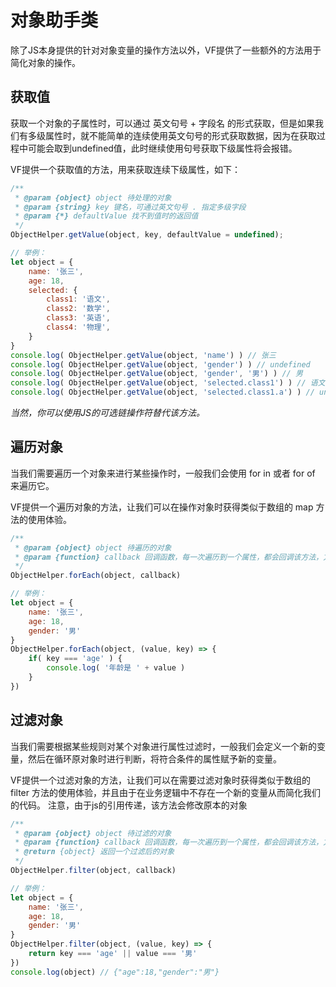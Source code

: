 # 对象助手类
除了JS本身提供的针对对象变量的操作方法以外，VF提供了一些额外的方法用于简化对象的操作。

## 获取值
获取一个对象的子属性时，可以通过 英文句号 + 字段名 的形式获取，但是如果我们有多级属性时，就不能简单的连续使用英文句号的形式获取数据，因为在获取过程中可能会取到undefined值，此时继续使用句号获取下级属性将会报错。

VF提供一个获取值的方法，用来获取连续下级属性，如下：
```javascript
/**
 * @param {object} object 待处理的对象
 * @param {string} key 键名，可通过英文句号 . 指定多级字段
 * @param {*} defaultValue 找不到值时的返回值
 */
ObjectHelper.getValue(object, key, defaultValue = undefined);

// 举例：
let object = {
    name: '张三',
    age: 18,
    selected: {
        class1: '语文',
        class2: '数学',
        class3: '英语',
        class4: '物理',
    }
}
console.log( ObjectHelper.getValue(object, 'name') ) // 张三
console.log( ObjectHelper.getValue(object, 'gender') ) // undefined
console.log( ObjectHelper.getValue(object, 'gender', '男') ) // 男
console.log( ObjectHelper.getValue(object, 'selected.class1') ) // 语文
console.log( ObjectHelper.getValue(object, 'selected.class1.a') ) // undefined
```
_当然，你可以使用JS的可选链操作符替代该方法。_

## 遍历对象
当我们需要遍历一个对象来进行某些操作时，一般我们会使用 for in 或者 for of 来遍历它。

VF提供一个遍历对象的方法，让我们可以在操作对象时获得类似于数组的 map 方法的使用体验。
```javascript
/**
 * @param {object} object 待遍历的对象
 * @param {function} callback 回调函数，每一次遍历到一个属性，都会回调该方法，方法拥有两个参数，分别是属性的键值、属性的键名
 */
ObjectHelper.forEach(object, callback)

// 举例：
let object = {
    name: '张三',
    age: 18,
    gender: '男'
}
ObjectHelper.forEach(object, (value, key) => {
    if( key === 'age' ) {
        console.log( '年龄是 ' + value )
    }
})
```

## 过滤对象
当我们需要根据某些规则对某个对象进行属性过滤时，一般我们会定义一个新的变量，然后在循环原对象时进行判断，将符合条件的属性赋予新的变量。

VF提供一个过滤对象的方法，让我们可以在需要过滤对象时获得类似于数组的 filter 方法的使用体验，并且由于在业务逻辑中不存在一个新的变量从而简化我们的代码。
注意，由于js的引用传递，该方法会修改原本的对象
```javascript
/**
 * @param {object} object 待过滤的对象
 * @param {function} callback 回调函数，每一次遍历到一个属性，都会回调该方法，方法拥有两个参数，分别是属性的键值、属性的键名，当方法返回 false 时将过滤该属性
 * @return {object} 返回一个过滤后的对象
 */
ObjectHelper.filter(object, callback)

// 举例：
let object = {
    name: '张三',
    age: 18,
    gender: '男'
}
ObjectHelper.filter(object, (value, key) => {
    return key === 'age' || value === '男'
})
console.log(object) // {"age":18,"gender":"男"}
```





